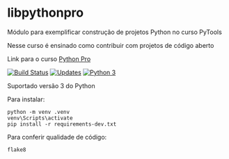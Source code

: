 # libpythonpro
Módulo para exemplificar construção de projetos Python no curso PyTools

Nesse curso é ensinado como contribuir com projetos de código aberto

Link para o curso [Python Pro](https://www.python.pro.br/)

[![Build Status](https://travis-ci.com/Gabrieltggv/libpythonpro.svg?branch=master)](https://travis-ci.com/Gabrieltggv/libpythonpro)
[![Updates](https://pyup.io/repos/github/Gabrieltggv/libpythonpro/shield.svg)](https://pyup.io/repos/github/Gabrieltggv/libpythonpro/)
[![Python 3](https://pyup.io/repos/github/Gabrieltggv/libpythonpro/python-3-shield.svg)](https://pyup.io/repos/github/Gabrieltggv/libpythonpro/)

Suportado versão 3 do Python

Para instalar:

```console
python -m venv .venv
venv\Scripts\activate
pip install -r requirements-dev.txt
```
Para conferir qualidade de código:

```console
flake8
```
